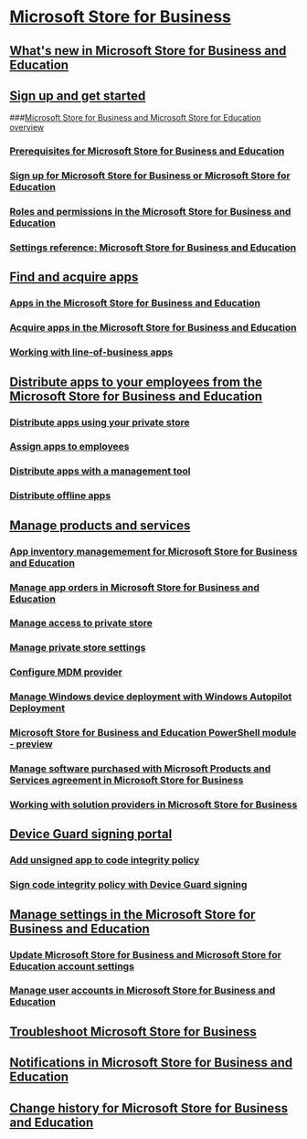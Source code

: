 # [Microsoft Store for Business](index.md)
## [What's new in Microsoft Store for Business and Education](whats-new-microsoft-store-business-education.md)
## [Sign up and get started](sign-up-microsoft-store-for-business-overview.md)
###[Microsoft Store for Business and Microsoft Store for Education overview](microsoft-store-for-business-overview.md)
### [Prerequisites for Microsoft Store for Business and Education](prerequisites-microsoft-store-for-business.md)
### [Sign up for Microsoft Store for Business or Microsoft Store for Education](sign-up-microsoft-store-for-business.md)
### [Roles and permissions in the Microsoft Store for Business and Education](roles-and-permissions-microsoft-store-for-business.md)
### [Settings reference: Microsoft Store for Business and Education](settings-reference-microsoft-store-for-business.md)
## [Find and acquire apps](find-and-acquire-apps-overview.md)
### [Apps in the Microsoft Store for Business and Education](apps-in-microsoft-store-for-business.md)
### [Acquire apps in the Microsoft Store for Business and Education](acquire-apps-microsoft-store-for-business.md)
### [Working with line-of-business apps](working-with-line-of-business-apps.md)
## [Distribute apps to your employees from the Microsoft Store for Business and Education](distribute-apps-to-your-employees-microsoft-store-for-business.md)
### [Distribute apps using your private store](distribute-apps-from-your-private-store.md)
### [Assign apps to employees](assign-apps-to-employees.md)
### [Distribute apps with a management tool](distribute-apps-with-management-tool.md)
### [Distribute offline apps](distribute-offline-apps.md)
## [Manage products and services](manage-apps-microsoft-store-for-business-overview.md)
### [App inventory managemement for Microsoft Store for Business and Education](app-inventory-management-microsoft-store-for-business.md)
### [Manage app orders in Microsoft Store for Business and Education](manage-orders-microsoft-store-for-business.md)
### [Manage access to private store](manage-access-to-private-store.md)
### [Manage private store settings](manage-private-store-settings.md)
### [Configure MDM provider](configure-mdm-provider-microsoft-store-for-business.md)
### [Manage Windows device deployment with Windows Autopilot Deployment](add-profile-to-devices.md)
### [Microsoft Store for Business and Education PowerShell module - preview](microsoft-store-for-business-education-powershell-module.md)
### [Manage software purchased with Microsoft Products and Services agreement in Microsoft Store for Business](manage-mpsa-software-microsoft-store-for-business.md)
### [Working with solution providers in Microsoft Store for Business](work-with-partner-microsoft-store-business.md)
## [Device Guard signing portal](device-guard-signing-portal.md)
### [Add unsigned app to code integrity policy](add-unsigned-app-to-code-integrity-policy.md)
### [Sign code integrity policy with Device Guard signing](sign-code-integrity-policy-with-device-guard-signing.md)
## [Manage settings in the Microsoft Store for Business and Education](manage-settings-microsoft-store-for-business.md)
### [Update Microsoft Store for Business and Microsoft Store for Education account settings](update-microsoft-store-for-business-account-settings.md)
### [Manage user accounts in Microsoft Store for Business and Education](manage-users-and-groups-microsoft-store-for-business.md)
## [Troubleshoot Microsoft Store for Business](troubleshoot-microsoft-store-for-business.md)
## [Notifications in Microsoft Store for Business and Education](notifications-microsoft-store-business.md)
## [Change history for Microsoft Store for Business and Education](sfb-change-history.md)

